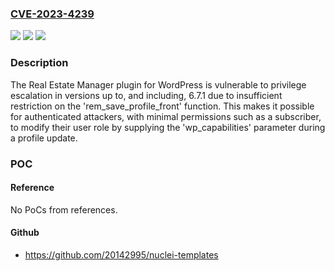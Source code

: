 ### [CVE-2023-4239](https://cve.mitre.org/cgi-bin/cvename.cgi?name=CVE-2023-4239)
![](https://img.shields.io/static/v1?label=Product&message=Real%20Estate%20Manager%20%E2%80%93%20Property%20Listing%20and%20Agent%20Management&color=blue)
![](https://img.shields.io/static/v1?label=Version&message=*%3C%3D%206.7.1%20&color=brighgreen)
![](https://img.shields.io/static/v1?label=Vulnerability&message=CWE-269%20Improper%20Privilege%20Management&color=brighgreen)

### Description

The Real Estate Manager plugin for WordPress is vulnerable to privilege escalation in versions up to, and including, 6.7.1 due to insufficient restriction on the 'rem_save_profile_front' function. This makes it possible for authenticated attackers, with minimal permissions such as a subscriber, to modify their user role by supplying the 'wp_capabilities' parameter during a profile update.

### POC

#### Reference
No PoCs from references.

#### Github
- https://github.com/20142995/nuclei-templates

